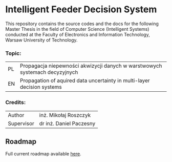 # Intelligent Feeder Decision System

This repository contains the source codes and the docs for the following Master Thesis in the field of Computer Science (Intelligent Systems) conducted at the Faculty of Electronics and Information Technology, Warsaw University of Technology.

### Topic:
|     |     |
|-----|-----|
| PL   | Propagacja niepewności akwizycji danych w warstwowych systemach decyzyjnych   |
| EN   | Propagation of aquired data uncertainty in multi-layer decision systems   |

### Credits:
|     |     |
|-----|-----|
| Author   | inż. Mikołaj Roszczyk   |
| Supervisor   | dr inż. Daniel Paczesny   |

## Roadmap

Full current roadmap available [here](Docs/roadmap.md).